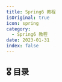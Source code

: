 ```yaml
---
title: Spring6 教程
isOriginal: true
icon: spring
category:
  - Spring6 教程
date: 2023-01-31
index: false
---
```


## 🎖️ 目录